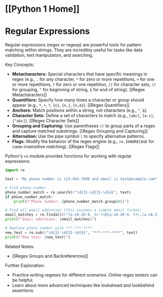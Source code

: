 # [[Python 1 Home]]
# Regular Expressions

Regular expressions (regex or regexp) are powerful tools for pattern matching within strings.  They are incredibly useful for tasks like data validation, text manipulation, and searching.

Key Concepts:

* **Metacharacters:** Special characters that have specific meanings in regex (e.g., `.` for any character, `*` for zero or more repetitions, `+` for one or more repetitions, `?` for zero or one repetition, `[]` for character sets, `()` for grouping, `^` for beginning of string, `$` for end of string). [[Regex Metacharacters]]
* **Quantifiers:**  Specify how many times a character or group should appear (e.g., `*`, `+`, `?`, `{n}`, `{n,}`, `{n,m}`). [[Regex Quantifiers]]
* **Anchors:**  Match positions within a string, not characters (e.g., `^`, `$`).
* **Character Sets:** Define a set of characters to match (e.g., `[abc]`, `[a-z]`, `[^abc]`). [[Regex Character Sets]]
* **Grouping and Capturing:** Use parentheses `()` to group parts of a regex and capture matched substrings. [[Regex Grouping and Capturing]]
* **Alternation:** Use the pipe symbol `|` to specify alternative patterns.
* **Flags:** Modify the behavior of the regex engine (e.g., `re.IGNORECASE` for case-insensitive matching). [[Regex Flags]]

Python's `re` module provides functions for working with regular expressions:

```python
import re

text = "My phone number is 123-456-7890 and email is test@example.com"

# Find phone number
phone_number_match = re.search(r"\d{3}-\d{3}-\d{4}", text)
if phone_number_match:
    print(f"Phone number: {phone_number_match.group(0)}")

# Find all email addresses (this assumes a simple email format)
email_matches = re.findall(r"[a-zA-Z0-9._%+-]+@[a-zA-Z0-9.-]+\.[a-zA-Z]{2,}", text)
print(f"Email addresses: {email_matches}")

# Replace phone number with ***-***-****
new_text = re.sub(r"\d{3}-\d{3}-\d{4}", "***-***-****", text)
print(f"New text: {new_text}")

```

Related Notes:

- [[Regex Groups and Backreferences]]


Further Exploration:

*  Practice writing regexes for different scenarios.  Online regex testers can be helpful.
* Learn about more advanced techniques like lookahead and lookbehind assertions.


